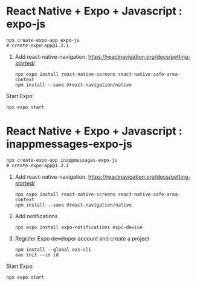 # React Native + Expo + Javascript : expo-js

```
npx create-expo-app expo-js
# create-expo-app@1.3.1
```

1. Add react-native-navigation: https://reactnavigation.org/docs/getting-started/
   ```
   npx expo install react-native-screens react-native-safe-area-context
   npm install --save @react-navigation/native
   ```

Start Expo: 
```
npx expo start 
```

# React Native + Expo + Javascript : inappmessages-expo-js

```
npx create-expo-app inappmessages-expo-js
# create-expo-app@1.3.1
```

1. Add react-native-navigation: https://reactnavigation.org/docs/getting-started/
   ```
   npx expo install react-native-screens react-native-safe-area-context
   npm install --save @react-navigation/native
   ```
2. Add notifications 
   ```
   npx expo install expo-notifications expo-device
   ```
3. Register Expo developer account and create a project
   ```
   npm install --global eas-cli
   eas init --id id
   ```
   
Start Expo: 
```
npx expo start 
```